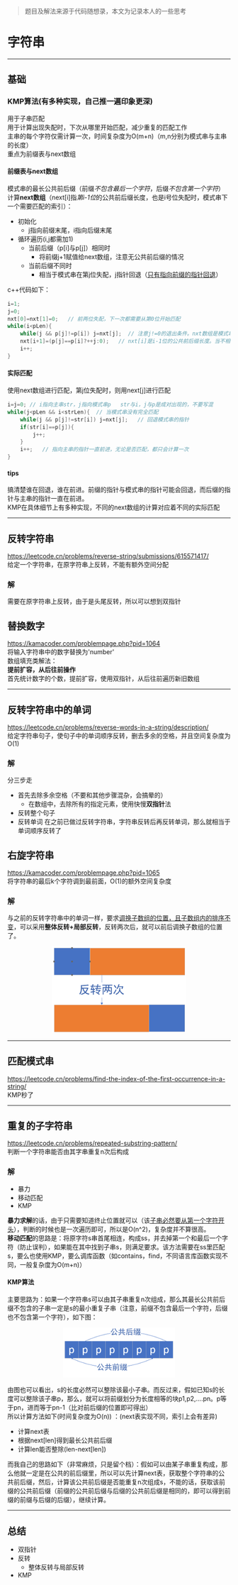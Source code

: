 > 题目及解法来源于代码随想录，本文为记录本人的一些思考
# 字符串
---
## 基础
### KMP算法(有多种实现，自己推一遍印象更深)
用于子串匹配  
用于计算出现失配时，下次从哪里开始匹配，减少重复的匹配工作  
主串的每个字符仅需计算一次，时间复杂度为O(m+n)（m,n分别为模式串与主串的长度）  
重点为前缀表与next数组
#### 前缀表与next数组
模式串的最长公共前后缀（前缀*不包含最后一个字符*，后缀*不包含第一个字符*）  
计算**next数组**（next[i]指*第i-1位*的公共前后缀长度，也是i号位失配时，模式串下一个需要匹配的索引）：  
- 初始化
    - j指向前缀末尾，i指向后缀末尾
- 循环遍历(i,j都需加1)
    - 当前后缀（p[i]与p[j]）相同时
        - 将前缀j+1赋值给next数组，注意无公共前后缀的情况
    - 当前后缀不同时
        - 相当于模式串在第j位失配，j指针回退（<u>只有指向前缀的指针回退</u>）

c++代码如下：
```cpp
i=1;
j=0;
nxt[0]=nxt[1]=0;   // 前两位失配，下一次都需要从第0位开始匹配
while(i<pLen){
    while(j && p[j]!=p[i]) j=nxt[j];  // 注意j!=0的退出条件。nxt数组是模式串失配时，下一个需要匹配的索引，所以直接令j=nxt[j]
    nxt[i+1]=(p[j]==p[i]?++j:0);   // nxt[i]是i-1位的公共前后缀长度。当不相等时，即为无公共前后缀，赋值为0。当相等时，需要赋值j+1，同时前缀j需要后移，匹配下一项
    i++;
}
```
#### 实际匹配
使用next数组进行匹配，第j位失配时，则用next[j]进行匹配  
```cpp
i=j=0; // i指向主串str，j指向模式串p   str与i，j与p是成对出现的，不要写混
while(j<pLen && i<strLen){  // 当模式串没有完全匹配
    while(j && p[j]!=str[i]) j=nxt[j];   // 回退模式串的指针
    if(str[i]==p[j]){
        j++;
    }
    i++;   // 指向主串的指针一直前进，无论是否匹配，都只会计算一次
}
```
#### tips
搞清楚谁在回退，谁在前进。前缀的指针与模式串的指针可能会回退，而后缀的指针与主串的指针一直在前进。  
KMP在具体细节上有多种实现，不同的next数组的计算对应着不同的实际匹配

---
## 反转字符串
https://leetcode.cn/problems/reverse-string/submissions/615571417/  
给定一个字符串，在原字符串上反转，不能有额外空间分配  
### 解
需要在原字符串上反转，由于是头尾反转，所以可以想到双指针
## 替换数字
https://kamacoder.com/problempage.php?pid=1064  
将输入字符串中的数字替换为'number'  
数组填充类解法：  
**提前扩容，从后往前操作**  
首先统计数字的个数，提前扩容，使用双指针，从后往前遍历新旧数组

---
## 反转字符串中的单词
https://leetcode.cn/problems/reverse-words-in-a-string/description/  
给定字符串句子，使句子中的单词顺序反转，删去多余的空格，并且空间复杂度为O(1)  
### 解
分三步走  
- 首先去除多余空格（不要和其他步骤混杂，会搞晕的）
    - 在数组中，去除所有的指定元素，使用快慢**双指针**法
- 反转整个句子
- 反转单词
在之前已做过反转字符串，字符串反转后再反转单词，那么就相当于单词顺序反转了  
## 右旋字符串
https://kamacoder.com/problempage.php?pid=1065  
将字符串的最后k个字符调到最前面，O(1)的额外空间复杂度  
### 解
与之前的反转字符串中的单词一样，要求<u>调换子数组的位置，且子数组内的排序不变</u>，可以采用**整体反转+局部反转**，反转两次后，就可以前后调换子数组的位置了。  
<p align="center">
<img src="imgs/algorithm/string.png" width=60% />
</p>

---
## 匹配模式串
https://leetcode.cn/problems/find-the-index-of-the-first-occurrence-in-a-string/  
KMP秒了

---
## 重复的子字符串
https://leetcode.cn/problems/repeated-substring-pattern/  
判断一个字符串能否由其字串重复n次后构成   
### 解
- 暴力
- 移动匹配
- KMP

**暴力求解**的话，由于只需要知道终止位置就可以（该<u>子串必然要从第一个字符开头</u>），判断的时候也是一次遍历即可，所以是O(n^2)，复杂度并不算很高。  
**移动匹配**的思路是：将原字符s串首尾相连，构成ss，并去掉第一个和最后一个字符（防止误判），如果能在其中找到子串s，则满足要求。该方法需要在ss里匹配s，要么也使用KMP，要么调库函数（如contains，find，不同语言库函数实现不同，一般复杂度为O(m+n)）   
#### KMP算法
主要思路为：如果一个字符串s可以由其子串重复n次组成，那么其最长公共前后缀不包含的子串一定是s的最小重复子串（注意，前缀不包含最后一个字符，后缀也不包含第一个字符），如下图：  
<p align=center><img src="imgs/algorithm/string-1.png" width=50%/></p>

由图也可以看出，s的长度必然可以整除该最小子串。而反过来，假如已知s的长度可以整除该子串p，那么，就可以将前缀划分为长度相等的块p1,p2,....pn。p等于pn，进而等于pn-1（比对前后缀的位置即可得出）  
所以计算方法如下(时间复杂度为O(n)) ：(next表实现不同，索引上会有差异) 
- 计算next表
- 根据next[len]得到最长公共前后缀
- 计算len能否整除(len-next[len])

而我自己的思路如下（非常麻烦，只是留个档）：假如可以由某子串重复构成，那么他就一定是在公共的前后缀里，所以可以先计算next表，获取整个字符串的公共前后缀，然后，计算该公共前后缀是否能重复n次组成s，不能的话，获取该前缀的公共前后缀（前缀的公共前后缀与后缀的公共前后缀是相同的，即可以得到前缀的前缀与后缀的后缀），继续计算。   

---
## 总结
- 双指针
- 反转
    - 整体反转与局部反转
- KMP